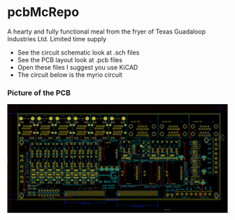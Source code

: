 # pcbMcRepo
A hearty and fully functional meal from the fryer of Texas Guadaloop Industries Ltd. Limited time supply



- See the circuit schematic look at .sch files
- See the PCB layout look at .pcb files
- Open these files I suggest you use KiCAD
- The circuit below is the myrio circuit

### Picture of the PCB

![pcb-picture](pcb-picture.png)